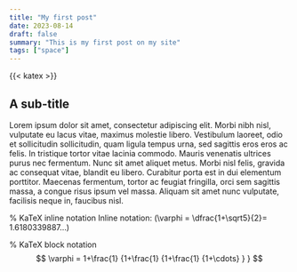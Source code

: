 ```yaml
---
title: "My first post"
date: 2023-08-14
draft: false
summary: "This is my first post on my site"
tags: ["space"]
---
```


{{< katex >}}

## A sub-title

Lorem ipsum dolor sit amet, consectetur adipiscing elit. Morbi nibh nisl, vulputate eu lacus vitae, maximus molestie libero. Vestibulum laoreet, odio et sollicitudin sollicitudin, quam ligula tempus urna, sed sagittis eros eros ac felis. In tristique tortor vitae lacinia commodo. Mauris venenatis ultrices purus nec fermentum. Nunc sit amet aliquet metus. Morbi nisl felis, gravida ac consequat vitae, blandit eu libero. Curabitur porta est in dui elementum porttitor. Maecenas fermentum, tortor ac feugiat fringilla, orci sem sagittis massa, a congue risus ipsum vel massa. Aliquam sit amet nunc vulputate, facilisis neque in, faucibus nisl.

% KaTeX inline notation
Inline notation: \(\varphi = \dfrac{1+\sqrt5}{2}= 1.6180339887…\)

% KaTeX block notation
$$
 \varphi = 1+\frac{1} {1+\frac{1} {1+\frac{1} {1+\cdots} } }
$$